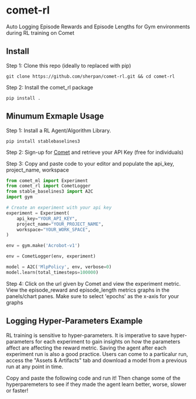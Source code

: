 # comet-rl
Auto Logging Episode Rewards and Episode Lengths for Gym environments during RL training on Comet

## Install

Step 1: Clone this repo (ideally to replaced with pip)

```console
git clone https://github.com/sherpan/comet-rl.git && cd comet-rl
```

Step 2: Install the comet_rl package
```console
pip install . 
```
## Minumum Exmaple Usage

Step 1: Install a RL Agent/Algorithm Library. 

```console
pip install stablebaselines3
```

Step 2: Sign-up for [Comet](comet.com) and retrieve your API Key (free for individuals)

Step 3: Copy and paste code to your editor and populate the api_key, project_name, workspace

```python
from comet_ml import Experiment
from comet_rl import CometLogger
from stable_baselines3 import A2C
import gym

# Create an experiment with your api key
experiment = Experiment(
    api_key="YOUR_API_KEY",
    project_name="YOUR_PROJECT_NAME",
    workspace="YOUR_WORK_SPACE",
)

env = gym.make('Acrobot-v1')

env = CometLogger(env, experiment)

model = A2C('MlpPolicy', env, verbose=0)
model.learn(total_timesteps=100000)
```

Step 4: Click on the url given by Comet and view the experiment metric. View the episode_reward and episode_length metrics graphs in the panels/chart panes. Make sure to select 'epochs' as the x-axis for your graphs

## Logging Hyper-Parameters Example 
RL training is sensitive to hyper-parameters. It is imperative to save hyper-parameters for each experiment to gain insights on how the parameters affect are affecting the reward metric. Saving the agent after each experiment run is also a good practice. Users can come to a particalur run, access the "Assets & Artifacts" tab and download a model from a previous run at any point in time. 

Copy and paste the following code and run it! Then change some of the hyperparemeters to see if they made the agent learn better, worse, slower or faster!
